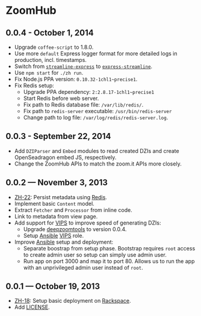 # ZoomHub

## 0.0.4 - October 1, 2014

-   Upgrade `coffee-script` to 1.8.0.
-   Use more `default` Express logger format for more detailed logs in
    production, incl. timestamps.
-   Switch from [`streamline-express`][npm-streamline-express] to
    [`express-streamline`][npm-express-streamline].
-   Use `npm start` for `./zh run`.
-   Fix Node.js PPA version: `0.10.32-1chl1~precise1`.
-   Fix Redis setup:
    -   Upgrade PPA dependency: `2:2.8.17-1chl1~precise1`
    -   Start Redis before web server.
    -   Fix path to Redis database file: `/var/lib/redis/`.
    -   Fix path to `redis-server` executable: `/usr/bin/redis-server`
    -   Change path to log file: `/var/log/redis/redis-server.log`.

## 0.0.3 - September 22, 2014

-   Add `DZIParser` and `Embed` modules to read created DZIs and create
    OpenSeadragon embed JS, respectively.
-   Change the ZoomHub APIs to match the zoom.it APIs more closely.

## 0.0.2 — November 3, 2013

-   [ZH-22]: Persist metadata using [Redis].
-   Implement basic `Content` model.
-   Extract `Fetcher` and `Processor` from inline code.
-   Link to metadata from view page.
-   Add support for [VIPS] to improve speed of generating DZIs:
    -   Upgrade [deepzoomtools] to version 0.0.4.
    -   Setup [Ansible] [VIPS] role.
-   Improve [Ansible] setup and deployment:
    -   Separate boostrap from setup phase. Bootstrap requires `root` access
        to create admin user so setup can simply use admin user.
    -   Run app on port 3000 and map it to port 80. Allows us to run the app
        with an unprivileged admin user instead of `root`.

## 0.0.1 — October 19, 2013

-   [ZH-18]:  Setup basic deployment on [Rackspace].
-   Add [LICENSE].


[Ansible]: http://www.ansibleworks.com/
[deepzoomtools]: https://github.com/openzoom/node-deepzoomtools
[LICENSE]: LICENSE
[npm-express-streamline]: https://www.npmjs.org/package/express-streamline
[npm-streamline-express]: https://www.npmjs.org/package/streamline-express
[Rackspace]: http://www.rackspace.com/
[Redis]: http://redis.io/
[VIPS]: http://www.vips.ecs.soton.ac.uk/index.php?title=VIPS

[ZH-18]: https://github.com/zoomhub/zoomhub/issues/18
[ZH-22]: https://github.com/zoomhub/zoomhub/issues/22

